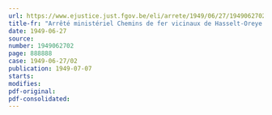 ```yaml
---
url: https://www.ejustice.just.fgov.be/eli/arrete/1949/06/27/1949062702/justel
title-fr: "Arrêté ministériel Chemins de fer vicinaux de Hasselt-Oreye ; Genk-Liège-Vottem ; Liège-Wihogne-Vottem-Tongres, de Saint-Trond-Hannut. - Modifications aux tableaux des distances"
date: 1949-06-27
source:
number: 1949062702
page: 888888
case: 1949-06-27/02
publication: 1949-07-07
starts:
modifies:
pdf-original:
pdf-consolidated:
---
```


